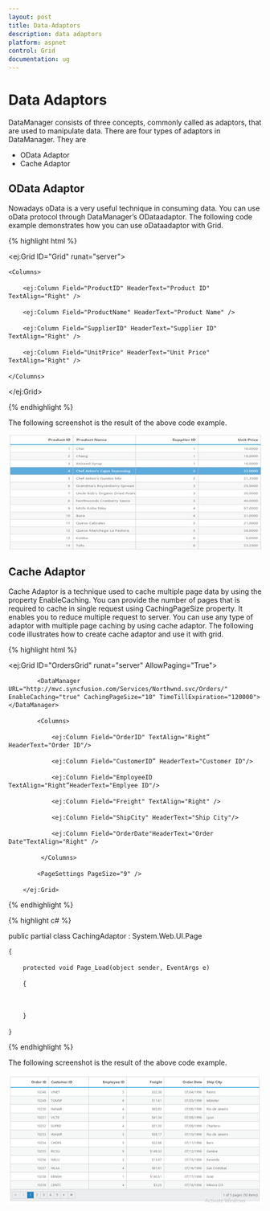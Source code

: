 ```yaml
---
layout: post
title: Data-Adaptors
description: data adaptors
platform: aspnet
control: Grid
documentation: ug
---
```


# Data Adaptors

DataManager consists of three concepts, commonly called as adaptors, that are used to manipulate data. There are four types of adaptors in DataManager. They are

* OData Adaptor
* Cache Adaptor

## OData Adaptor


Nowadays oData is a very useful technique in consuming data. You can use oData protocol through DataManager’s ODataadaptor. The following code example demonstrates how you can use oDataadaptor with Grid.



{% highlight html %}



<ej:Grid ID="Grid" runat="server">

<DataManager URL="http://mvc.syncfusion.com/Services/Northwnd.svc/Products" />

    <Columns>

        <ej:Column Field="ProductID" HeaderText="Product ID" TextAlign="Right" />

        <ej:Column Field="ProductName" HeaderText="Product Name" />

        <ej:Column Field="SupplierID" HeaderText="Supplier ID" TextAlign="Right" />

        <ej:Column Field="UnitPrice" HeaderText="Unit Price" TextAlign="Right" />

    </Columns>

</ej:Grid>



{% endhighlight  %}

The following screenshot is the result of the above code example.



![](Data-Adaptors_images/Data-Adaptors_img1.png) 



## Cache Adaptor

Cache Adaptor is a technique used to cache multiple page data by using the property EnableCaching. You can provide the number of pages that is required to cache in single request using CachingPageSize property. It enables you to reduce multiple request to server. You can use any type of adaptor with multiple page caching by using cache adaptor. The following code illustrates how to create cache adaptor and use it with grid.


{% highlight html %}




<ej:Grid ID="OrdersGrid" runat="server" AllowPaging="True">

            <DataManager URL="http://mvc.syncfusion.com/Services/Northwnd.svc/Orders/" EnableCaching="true" CachingPageSize="10" TimeTillExpiration="120000"></DataManager>

            <Columns>

                <ej:Column Field="OrderID" TextAlign="Right” HeaderText="Order ID"/>

                <ej:Column Field="CustomerID” HeaderText="Customer ID"/>

                <ej:Column Field="EmployeeID TextAlign="Right”HeaderText="Emplyee ID"/>

                <ej:Column Field="Freight" TextAlign="Right" />

                <ej:Column Field="ShipCity" HeaderText="Ship City"/>

                <ej:Column Field="OrderDate"HeaderText="Order Date"TextAlign="Right" />

             </Columns>

            <PageSettings PageSize="9" />

        </ej:Grid>    

{% endhighlight  %}

{% highlight c# %}

public partial class CachingAdaptor : System.Web.UI.Page

    {

        protected void Page_Load(object sender, EventArgs e)

        {



        }

    }

{% endhighlight  %}

The following screenshot is the result of the above code example.



![](Data-Adaptors_images/Data-Adaptors_img2.png)


